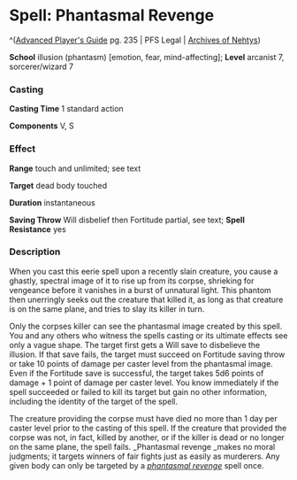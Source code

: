 # Spell: Phantasmal Revenge

^([Advanced Player's Guide][ss-phantasmal-revenge] pg. 235 | PFS Legal | [Archives of Nehtys][sn-phantasmal-revenge])

**School** illusion (phantasm) [emotion, fear, mind-affecting]; **Level** arcanist 7, sorcerer/wizard 7

### Casting

**Casting Time** 1 standard action

**Components** V, S

### Effect

**Range** touch and unlimited; see text

**Target** dead body touched

**Duration** instantaneous

**Saving Throw** Will disbelief then Fortitude partial, see text; **Spell Resistance** yes

### Description

When you cast this eerie spell upon a recently slain creature, you cause a ghastly, spectral image of it to rise up from its corpse, shrieking for vengeance before it vanishes in a burst of unnatural light. This phantom then unerringly seeks out the creature that killed it, as long as that creature is on the same plane, and tries to slay its killer in turn.

Only the corpses killer can see the phantasmal image created by this spell. You and any others who witness the spells casting or its ultimate effects see only a vague shape. The target first gets a Will save to disbelieve the illusion. If that save fails, the target must succeed on Fortitude saving throw or take 10 points of damage per caster level from the phantasmal image. Even if the Fortitude save is successful, the target takes 5d6 points of damage + 1 point of damage per caster level. You know immediately if the spell succeeded or failed to kill its target but gain no other information, including the identity of the target of the spell.

The creature providing the corpse must have died no more than 1 day per caster level prior to the casting of this spell. If the creature that provided the corpse was not, in fact, killed by another, or if the killer is dead or no longer on the same plane, the spell fails. _Phantasmal revenge _makes no moral judgments; it targets winners of fair fights just as easily as murderers. Any given body can only be targeted by a _[phantasmal revenge]_ spell once.

[ss-phantasmal-revenge]: http://paizo.com/pathfinderRPG/v57
[sn-phantasmal-revenge]: http://www.archivesofnethys.com/SpellDisplay.aspx?ItemName=Phantasmal%20Revenge
[phantasmal revenge]: http://www.archivesofnethys.com/SpellDisplay.aspx?ItemName=phantasmal%20revenge